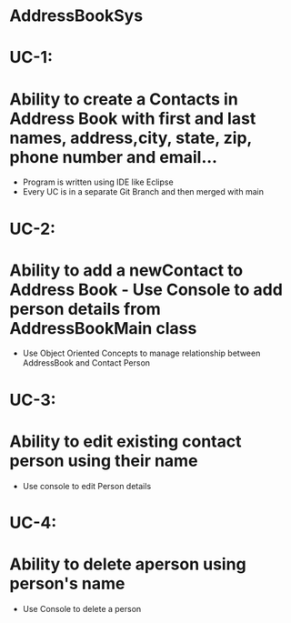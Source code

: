 # AddressBookSys

# UC-1:

# Ability to create a Contacts in Address Book with first and last names, address,city, state, zip, phone number and email...<br>
- Program is written using IDE like Eclipse<br>
- Every UC is in a separate Git Branch and then merged with main<br>

# UC-2:

# Ability to add a newContact to Address Book - Use Console to add person details from AddressBookMain class<br>
- Use Object Oriented Concepts to manage
relationship between AddressBook and Contact
Person<br>

# UC-3:

# Ability to edit existing contact person using their name
- Use console to edit Person details<br>

# UC-4:

# Ability to delete aperson using person's name 
- Use Console to delete a person<br>
